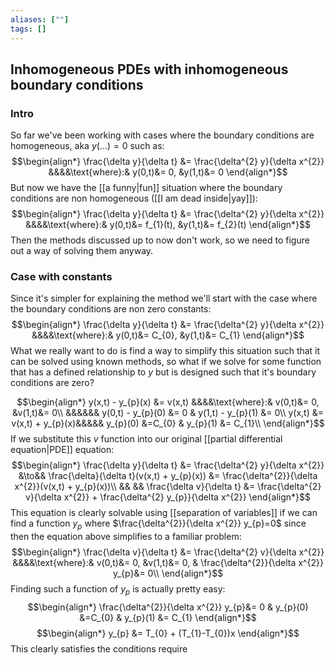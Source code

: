 ```yaml
---
aliases: [""]
tags: []
---
```


## Inhomogeneous PDEs with inhomogeneous boundary conditions
### Intro
So far we've been working with cases where the boundary conditions are homogeneous, aka $y(...)=0$ such as:
$$\begin{align*}
\frac{\delta y}{\delta t} &= \frac{\delta^{2} y}{\delta x^{2}} &&&&\text{where}:& y(0,t)&= 0, &y(1,t)&= 0
\end{align*}$$
But now we have the [[a funny|fun]] situation where the boundary conditions are non homogeneous ([[I am dead inside|yay]]):
$$\begin{align*}
\frac{\delta y}{\delta t} &= \frac{\delta^{2} y}{\delta x^{2}} &&&&\text{where}:& y(0,t)&= f_{1}(t), &y(1,t)&= f_{2}(t)
\end{align*}$$
Then the methods discussed up to now don't work, so we need to figure out a way of solving them anyway.

### Case with constants
Since it's simpler for explaining the method we'll start with the case where the boundary conditions are non zero constants:
$$\begin{align*}
\frac{\delta y}{\delta t} &= \frac{\delta^{2} y}{\delta x^{2}} &&&&\text{where}:& y(0,t)&= C_{0}, &y(1,t)&= C_{1}
\end{align*}$$
What we really want to do is find a way to simplify this situation such that it can be solved using known methods, so what if we solve for some function that has a defined relationship to $y$ but is designed such that it's boundary conditions are zero?

$$\begin{align*}
y(x,t) - y_{p}(x) &= v(x,t) &&&&\text{where}:& v(0,t)&= 0, &v(1,t)&= 0\\
&&&&&& y(0,t) - y_{p}(0) &= 0 & y(1,t) - y_{p}(1) &= 0\\
y(x,t) &= v(x,t) + y_{p}(x)&&&&&  y_{p}(0) &=C_{0} &  y_{p}(1) &= C_{1}\\
\end{align*}$$
If we substitute this $v$ function into our original [[partial differential equation|PDE]] equation:
$$\begin{align*}
\frac{\delta y}{\delta t} &= \frac{\delta^{2} y}{\delta x^{2}} &\to&& \frac{\delta}{\delta t}(v(x,t) + y_{p}(x)) &= \frac{\delta^{2}}{\delta x^{2}}(v(x,t) + y_{p}(x))\\
&& && \frac{\delta v}{\delta t} &= \frac{\delta^{2} v}{\delta x^{2}} + \frac{\delta^{2} y_{p}}{\delta x^{2}}
\end{align*}$$
This equation is clearly solvable using [[separation of variables]] if we can find a function $y_{p}$ where $\frac{\delta^{2}}{\delta x^{2}} y_{p}=0$ since then the equation above simplifies to a familiar problem:
$$\begin{align*}
\frac{\delta v}{\delta t} &= \frac{\delta^{2} v}{\delta x^{2}}  &&&&\text{where}:& v(0,t)&= 0, &v(1,t)&= 0, & \frac{\delta^{2}}{\delta x^{2}} y_{p}&= 0\\
\end{align*}$$
Finding such a function of $y_{p}$ is actually pretty easy:
$$\begin{align*}
\frac{\delta^{2}}{\delta x^{2}} y_{p}&= 0 &  y_{p}(0) &=C_{0} &  y_{p}(1) &= C_{1}
\end{align*}$$
$$\begin{align*}
y_{p} &= T_{0} + (T_{1}-T_{0})x
\end{align*}$$
This clearly satisfies the conditions require